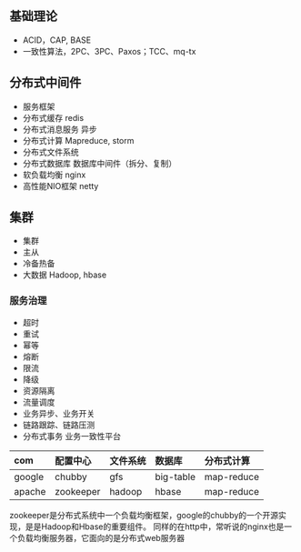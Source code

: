 
## 基础理论

* ACID，CAP, BASE
* 一致性算法，2PC、3PC、Paxos；TCC、mq-tx

## 分布式中间件

* 服务框架
* 分布式缓存 redis
* 分布式消息服务 异步
* 分布式计算 Mapreduce, storm
* 分布式文件系统
* 分布式数据库 数据库中间件（拆分、复制）
* 软负载均衡 nginx
* 高性能NIO框架 netty

## 集群
* 集群
* 主从
* 冷备热备
* 大数据 Hadoop, hbase

### 服务治理

* 超时
* 重试
* 幂等
* 熔断
* 限流
* 降级
* 资源隔离
* 流量调度
* 业务异步、业务开关
* 链路跟踪、链路压测
* 分布式事务 业务一致性平台

| com    | 配置中心  | 文件系统 | 数据库    | 分布式计算 |
|:-------|:----------|:---------|:----------|:-----------|
| google | chubby    | gfs      | big-table | map-reduce |
| apache | zookeeper | hadoop   | hbase     | map-reduce |

zookeeper是分布式系统中一个负载均衡框架，google的chubby的一个开源实现，是是Hadoop和Hbase的重要组件。
同样的在http中，常听说的nginx也是一个负载均衡服务器，它面向的是分布式web服务器
